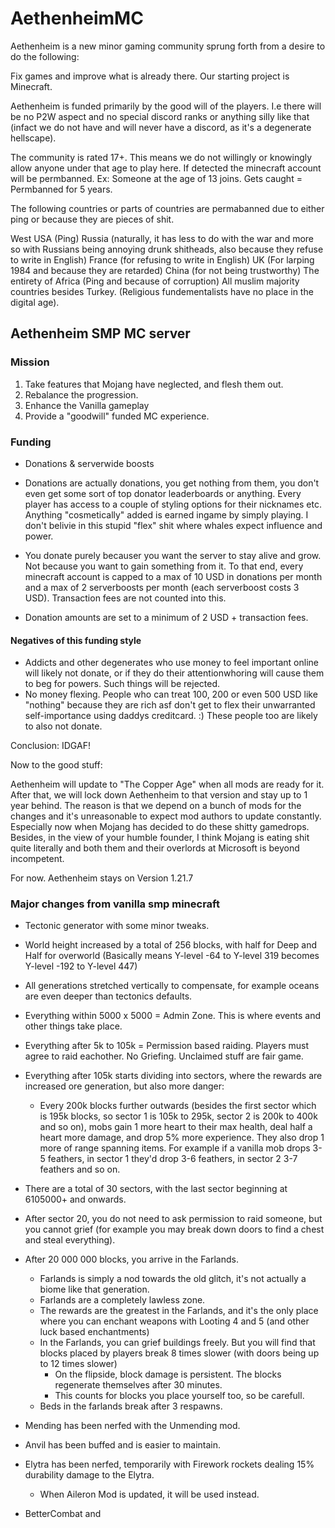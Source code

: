 # AethenheimMC
Aethenheim is a new minor gaming community sprung forth from 
a desire to do the following:

Fix games and improve what is already there.
Our starting project is Minecraft.

Aethenheim is funded primarily by the good will of the players.
I.e there will be no P2W aspect and no special discord ranks or anything silly
like that (infact we do not have and will never have a discord, as it's a degenerate hellscape).

The community is rated 17+. This means we do not
willingly or knowingly allow anyone under that age to play here.
If detected the minecraft account will be permbanned.
Ex: Someone at the age of 13 joins. Gets caught = Permbanned for 5 years.

The following countries or parts of countries are permabanned due to either ping
or because they are pieces of shit.

West USA (Ping)
Russia (naturally, it has less to do with the war and more so with Russians being annoying drunk shitheads, also because they refuse to write in English)
France (for refusing to write in English)
UK (For larping 1984 and because they are retarded)
China (for not being trustworthy)
The entirety of Africa (Ping and because of corruption)
All muslim majority countries besides Turkey. (Religious fundementalists have no place in the digital age).


## Aethenheim SMP MC server

### Mission

1. Take features that Mojang have neglected, and flesh them out.
2. Rebalance the progression.
3. Enhance the Vanilla gameplay 
4. Provide a "goodwill" funded MC experience. 

### Funding

* Donations & serverwide boosts
* Donations are actually donations, you get nothing from them, you don't even get some sort of top donator leaderboards or anything.
  Every player has access to a couple of styling options for their nicknames etc.
  Anything "cosmetically" added is earned ingame by simply playing.
  I don't belivie in this stupid "flex" shit where whales expect influence and power.

* You donate purely becauser you want the server to stay alive and grow. Not because you want to gain something from it.
  To that end, every minecraft account is capped to a max of 10 USD in donations per month and a max of 2 serverboosts per month (each serverboost costs 3 USD).
  Transaction fees are not counted into this.

* Donation amounts are set to a minimum of 2 USD + transaction fees.

#### Negatives of this funding style
* Addicts and other degenerates who use money to feel important online will likely not donate, or if they do
  their attentionwhoring will cause them to beg for powers. Such things will be rejected.
* No money flexing. People who can treat 100, 200 or even 500 USD like "nothing" because they are rich asf
  don't get to flex their unwarranted self-importance using daddys creditcard. :)
  These people too are likely to also not donate.

Conclusion: IDGAF!

Now to the good stuff:

Aethenheim will update to "The Copper Age" when all mods are ready for it.
After that, we will lock down Aethenheim to that version and stay up to 1 year behind.
The reason is that we depend on a bunch of mods for the changes and it's unreasonable to expect
mod authors to update constantly. Especially now when Mojang has decided to do these shitty gamedrops.
Besides, in the view of your humble founder, I think Mojang
is eating shit quite literally and both them and their overlords
at Microsoft is beyond incompetent.

For now. Aethenheim stays on Version 1.21.7

### Major changes from vanilla smp minecraft

* Tectonic generator with some minor tweaks.
* World height increased by a total of 256 blocks, with half for Deep and Half for overworld (Basically means Y-level -64 to Y-level 319 becomes Y-level -192 to Y-level 447)
* All generations stretched vertically to compensate, for example oceans are even deeper than tectonics defaults.
* Everything within 5000 x 5000 = Admin Zone. This is where events and other things take place.
* Everything after 5k to 105k = Permission based raiding. Players must agree to raid eachother. No Griefing. Unclaimed stuff are fair game.
* Everything after 105k starts dividing into sectors, where the rewards are increased ore generation, but also more danger:
  * Every 200k blocks further outwards (besides the first sector which is 195k blocks, so sector 1 is 105k to 295k, sector 2 is 200k to 400k and so on), mobs gain 1 more heart to their max health, deal half a heart more damage, and drop 5% more experience. They also
    drop 1 more of range spanning items. For example if a vanilla mob drops 3-5 feathers, in sector 1 they'd drop 3-6 feathers, in sector 2 3-7 feathers and so on.
* There are a total of 30 sectors, with the last sector beginning at 6105000+ and onwards.
* After sector 20, you do not need to ask permission to raid someone, but you cannot grief (for example you may break down doors to find a chest and steal everything).

* After 20 000 000 blocks, you arrive in the Farlands.
  * Farlands is simply a nod towards the old glitch, it's not actually a biome like that generation.
  * Farlands are a completely lawless zone.
  * The rewards are the greatest in the Farlands, and it's the only place where you can enchant weapons with Looting 4 and 5 (and other luck based enchantments)
  * In the Farlands, you can grief buildings freely. But you will find that blocks placed by players break 8 times slower (with doors being up to 12 times slower)
    * On the flipside, block damage is persistent. The blocks regenerate themselves after 30 minutes.
    * This counts for blocks you place yourself too, so be carefull.
  * Beds in the farlands break after 3 respawns.

* Mending has been nerfed with the Unmending mod.
* Anvil has been buffed and is easier to maintain.
* Elytra has been nerfed, temporarily with Firework rockets dealing 15% durability damage to the Elytra.
  * When Aileron Mod is updated, it will be used instead.

* BetterCombat and 

